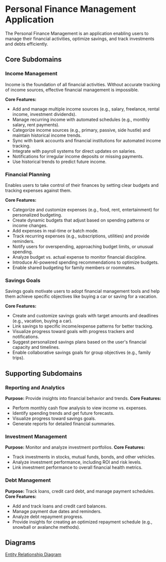 # Personal Finance Management Application

The Personal Finance Management is an application enabling users to manage their financial activities, optimize savings, and track investments and debts efficiently.

## Core Subdomains 

### Income Management

Income is the foundation of all financial activities. Without accurate tracking of income sources, effective financial management is impossible.

**Core Features:**
- Add and manage multiple income sources (e.g., salary, freelance, rental income, investment dividends).
- Manage recurring income with automated schedules (e.g., monthly salary, rent payments).
- Categorize income sources (e.g., primary, passive, side hustle) and maintain historical income trends.
- Sync with bank accounts and financial institutions for automated income tracking.
- Integrate with payroll systems for direct updates on salaries.
- Notifications for irregular income deposits or missing payments.
- Use historical trends to predict future income.

### Financial Planning

Enables users to take control of their finances by setting clear budgets and tracking expenses against them.

**Core Features:**
- Categorize and customize expenses (e.g., food, rent, entertainment) for personalized budgeting.
- Create dynamic budgets that adjust based on spending patterns or income changes.
- Add expenses in real-time or batch mode.
- Track recurring expenses (e.g., subscriptions, utilities) and provide reminders.
- Notify users for overspending, approaching budget limits, or unusual spending.
- Analyze budget vs. actual expense to monitor financial discipline.
- Introduce AI-powered spending recommendations to optimize budgets.
- Enable shared budgeting for family members or roommates.

### Savings Goals

Savings goals motivate users to adopt financial management tools and help them achieve specific objectives like buying a car or saving for a vacation.

**Core Features:**
- Create and customize savings goals with target amounts and deadlines (e.g., vacation, buying a car).
- Link savings to specific income/expense patterns for better tracking.
- Visualize progress toward goals with progress trackers and notifications.
- Suggest personalized savings plans based on the user's financial capacity and timelines.
- Enable collaborative savings goals for group objectives (e.g., family trips).

## Supporting Subdomains

### Reporting and Analytics

**Purpose:** Provide insights into financial behavior and trends.
**Core Features:**
- Perform monthly cash flow analysis to view income vs. expenses.
- Identify spending trends and get future forecasts.
- Visualize progress toward savings goals.
- Generate reports for detailed financial summaries.

### Investment Management 

**Purpose:** Monitor and analyze investment portfolios.
**Core Features:**
- Track investments in stocks, mutual funds, bonds, and other vehicles.
- Analyze investment performance, including ROI and risk levels.
- Link investment performance to overall financial health metrics.

### Debt Management

**Purpose:** Track loans, credit card debt, and manage payment schedules.
**Core Features:**
- Add and track loans and credit card balances.
- Manage payment due dates and reminders.
- Analyze debt repayment progress.
- Provide insights for creating an optimized repayment schedule (e.g., snowball or avalanche methods).


## Diagrams

[Entity Relationship Diagram](https://drawsql.app/teams/cuongcompany/diagrams/financial-management)


